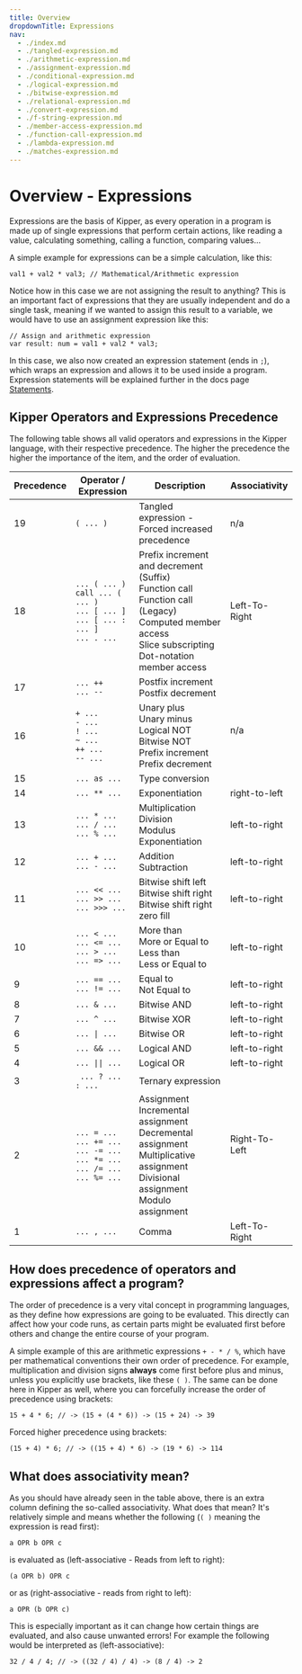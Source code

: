 ```yaml
---
title: Overview
dropdownTitle: Expressions
nav:
  - ./index.md
  - ./tangled-expression.md
  - ./arithmetic-expression.md
  - ./assignment-expression.md
  - ./conditional-expression.md
  - ./logical-expression.md
  - ./bitwise-expression.md
  - ./relational-expression.md
  - ./convert-expression.md
  - ./f-string-expression.md
  - ./member-access-expression.md
  - ./function-call-expression.md
  - ./lambda-expression.md
  - ./matches-expression.md
---
```


# Overview - Expressions

Expressions are the basis of Kipper, as every operation in a program is made up of single expressions that perform
certain actions, like reading a value, calculating something, calling a function, comparing values...

A simple example for expressions can be a simple calculation, like this:

```kipper
val1 + val2 * val3; // Mathematical/Arithmetic expression
```

Notice how in this case we are not assigning the result to anything? This is an important fact of expressions that they are usually independent and do a single task, meaning if we wanted to assign this result to a variable, we would have to use an assignment expression like this:

```kipper
// Assign and arithmetic expression
var result: num = val1 + val2 * val3;
```

In this case, we also now created an expression statement (ends in `;`), which wraps an expression and allows it
to be used inside a program. Expression statements will be explained further in the docs page
[Statements](../statements/index.html).

## Kipper Operators and Expressions Precedence

The following table shows all valid operators and expressions in the Kipper language, with their respective precedence. The higher the precedence the higher the importance of the item, and the order of evaluation.

<div class="table-wrapper">
<table>
<colgroup>
  <col />
  <col />
  <col />
  <col />
</colgroup>
<thead>
  <tr>
    <th>Precedence</th>
    <th>Operator / Expression</th>
    <th>Description</th>
    <th>Associativity</th>
  </tr>
</thead>
<tbody>
  <tr>
    <td>19</td>
    <td><code>( ... )</code></td>
    <td>
      Tangled expression - Forced increased precedence
    <td>n/a</td>
  </tr>
  <tr>
    <td>18</td>
    <td>
      <code>... ( ... )</code><br />
      <code>call ... ( ... )</code><br />
      <code>... [ ... ]</code><br/>
      <code>... [ ... : ... ]</code><br/>
      <code>... . ...</code>
    </td>
    <td>
      Prefix increment and decrement (Suffix)<br />
      Function call<br />
      Function call (Legacy)<br />
      Computed member access<br />
      Slice subscripting<br />
      Dot-notation member access<br />
    </td>
    <td>Left-To-Right</td>
  </tr>
  <tr>
    <td>17</td>
    <td>
      <code>... ++</code><br />
			<code>... --</code><br />
    </td>
    <td>
      Postfix increment<br />
			Postfix decrement<br />
    </td>
    <td rowspan="3">n/a</td>
  </tr>
  <tr>
    <td>16</td>
    <td>
      <code>+ ...</code><br />
			<code>- ...</code><br />
      <code>! ...</code><br />
			<code>~ ...</code><br />
      <code>++ ... </code><br />
			<code>-- ...</code><br />
    </td>
    <td>
      Unary plus<br />
			Unary minus<br />
			Logical NOT<br />
			Bitwise NOT<br />
			Prefix increment<br />
			Prefix decrement<br />
    </td>
  </tr>
	<tr>
    <td>15</td>
    <td>
      <code>... as ...</code>
    </td>
    <td>
      Type conversion
    </td>
  </tr>
	<tr>
    <td>14</td>
		<td>
      <code>... ** ...</code>
		</td>
    <td>
      Exponentiation<br />
    </td>
    <td>right-to-left</td>
	</tr>
  <tr>
    <td>13</td>
    <td>
      <code>... * ...</code><br />
      <code>... / ...</code><br />
      <code>... % ...</code><br />
    </td>
    <td>
      Multiplication<br />
      Division<br />
      Modulus<br />
      Exponentiation<br />
    </td>
    <td>left-to-right</td>
  </tr>
  <tr>
    <td>12</td>
    <td>
      <code>... + ...</code><br />
			<code>... - ...</code>
    </td>
    <td>
			Addition <br />
			Subtraction <br />
		</td>
    <td>left-to-right</td>
  </tr>
	<tr>
    <td>11</td>
		<td>
      <code>... << ...</code><br />
			<code>... >> ...</code><br />
			<code>... >>> ...</code>
		</td>
		<td>
			Bitwise shift left<br />
			Bitwise shift right<br />
			Bitwise shift right zero fill<br />
		</td>
		<td>left-to-right</td>
	</tr>
  <tr>
    <td>10</td>
    <td>
      <code>... &lt; ...</code><br />
			<code>... &lt;= ...</code><br />
      <code>... &gt; ...</code><br />
			<code>... =&gt; ...</code><br />
		</td>
    <td>
      More than <br />
			More or Equal to <br />
      Less than<br />
			Less or Equal to <br />
    </td>
		<td>left-to-right</td>
  </tr>
  <tr>
    <td>9</td>
    <td>
      <code>... == ...</code><br />
			<code>... != ...</code><br />
		</td>
    <td>
			Equal to<br />
			Not Equal to<br />
		</td>
		<td>left-to-right</td>
  </tr>
	<tr>
		<td>8</td>
    <td><code>... & ...</code><br /></td>
    <td>Bitwise AND<br /></td>
		<td>left-to-right</td>
	</tr>
	<tr>
		<td>7</td>
    <td><code>... ^ ...</code><br /></td>
    <td>Bitwise XOR<br /></td>
		<td>left-to-right</td>
	</tr>
	<tr>
		<td>6</td>
    <td><code>... | ...</code><br /></td>
    <td>Bitwise OR<br /></td>
		<td>left-to-right</td>
	</tr>
  <tr>
    <td>5</td>
    <td><code>... &amp;&amp; ...</code><br /></td>
    <td>Logical AND<br /></td>
		<td>left-to-right</td>
  </tr>
  <tr>
    <td>4</td>
    <td><code>... || ...</code></td>
    <td>Logical OR<br /></td>
		<td>left-to-right</td>
  </tr>
  <tr>
    <td>3</td>
    <td><code> ... ? ... : ...</code><br /></td>
    <td>Ternary expression<br /></td>
    <td rowspan="2">Right-To-Left</td>
  </tr>
  <tr>
    <td>2</td>
    <td>
      <code>... = ...</code><br />
      <code>... += ...</code><br />
			<code>... -= ...</code><br />
      <code>... *= ...</code><br />
      <code>... /= ...</code><br />
      <code>... %= ...</code>
    </td>
    <td>
			Assignment<br />
			Incremental assignment<br />
			Decremental assignment<br />
			Multiplicative assignment<br />
			Divisional assignment<br />
			Modulo assignment<br />
    </td>
  </tr>
  <tr>
    <td>1</td>
    <td><code>... , ...</code></td>
    <td>Comma</td>
    <td>Left-To-Right</td>
  </tr>
</tbody>
</table>
</div>

## How does precedence of operators and expressions affect a program?

The order of precedence is a very vital concept in programming languages, as they define how expressions are going to be evaluated. This directly can affect how your code runs, as certain parts might be evaluated first before others and change the entire course of your program.

A simple example of this are arithmetic expressions `+ - * / %`, which have per mathematical conventions their own order of precedence. For example, multiplication and division signs **always** come first before plus and minus, unless you explicitly use brackets, like these `( )`. The same can be done here in Kipper as well, where you can forcefully increase the order of precedence using brackets:

```kipper
15 + 4 * 6; // -> (15 + (4 * 6)) -> (15 + 24) -> 39
```

Forced higher precedence using brackets:

```kipper
(15 + 4) * 6; // -> ((15 + 4) * 6) -> (19 * 6) -> 114
```

## What does associativity mean?

As you should have already seen in the table above, there is an extra column defining the so-called associativity. What
does that mean? It's relatively simple and means whether the following (`( )` meaning the expression is read first):

```kipper
a OPR b OPR c
```

is evaluated as (left-associative - Reads from left to right):

```kipper
(a OPR b) OPR c
```

or as (right-associative - reads from right to left):

```kipper
a OPR (b OPR c)
```

This is especially important as it can change how certain things are evaluated, and also cause unwanted errors! For
example the following would be interpreted as (left-associative):

```kipper
32 / 4 / 4; // -> ((32 / 4) / 4) -> (8 / 4) -> 2
```

